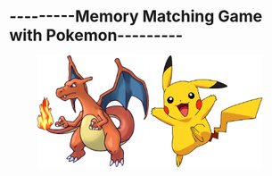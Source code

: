 # ---------Memory Matching Game with Pokemon---------
<div align="center">
<img src="https://github.com/phuclinh9802/memory-matching-game/blob/main/src/dragon.png" width="200" height="200"/>
<img src="https://github.com/phuclinh9802/memory-matching-game/blob/main/src/pika.png" width="200" height="200"/>
                                                                                                               </div>                                                                                                             
